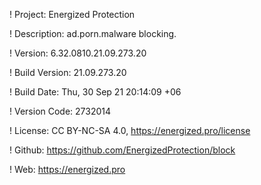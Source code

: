 ! Project: Energized Protection

! Description: ad.porn.malware blocking.

! Version: 6.32.0810.21.09.273.20

! Build Version: 21.09.273.20

! Build Date: Thu, 30 Sep 21 20:14:09 +06

! Version Code: 2732014

! License: CC BY-NC-SA 4.0, https://energized.pro/license

! Github: https://github.com/EnergizedProtection/block

! Web: https://energized.pro
